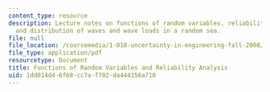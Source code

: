 ```yaml
---
content_type: resource
description: Lecture notes on functions of random variables, reliability analysis,
  and distribution of waves and wave loads in a random sea.
file: null
file_location: /coursemedia/1-010-uncertainty-in-engineering-fall-2008/1dd014d46f68cc7af702da444156a710_app_12.pdf
file_type: application/pdf
resourcetype: Document
title: Functions of Random Variables and Reliability Analysis
uid: 1dd014d4-6f68-cc7a-f702-da444156a710
---
```

